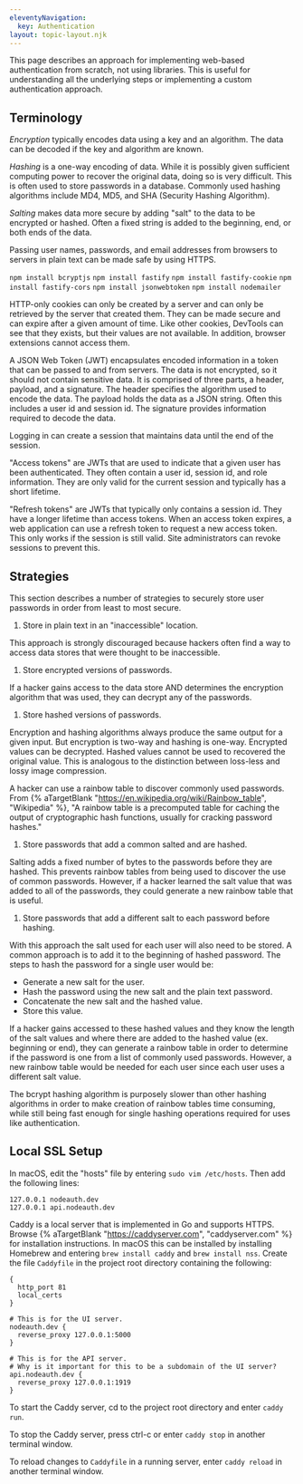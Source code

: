 ```yaml
---
eleventyNavigation:
  key: Authentication
layout: topic-layout.njk
---
```


This page describes an approach for implementing
web-based authentication from scratch, not using libraries.
This is useful for understanding all the underlying steps
or implementing a custom authentication approach.

## Terminology

_Encryption_ typically encodes data using a key and an algorithm.
The data can be decoded if the key and algorithm are known.

_Hashing_ is a one-way encoding of data.
While it is possibly given sufficient computing power
to recover the original data, doing so is very difficult.
This is often used to store passwords in a database.
Commonly used hashing algorithms include MD4, MD5,
and SHA (Security Hashing Algorithm).

_Salting_ makes data more secure by adding "salt"
to the data to be encrypted or hashed.
Often a fixed string is added to the
beginning, end, or both ends of the data.

Passing user names, passwords, and email addresses
from browsers to servers in plain text
can be made safe by using HTTPS.

`npm install bcryptjs`
`npm install fastify`
`npm install fastify-cookie`
`npm install fastify-cors`
`npm install jsonwebtoken`
`npm install nodemailer`

HTTP-only cookies can only be created by a server
and can only be retrieved by the server that created them.
They can be made secure and can expire after a given amount of time.
Like other cookies, DevTools can see that they exists,
but their values are not available.
In addition, browser extensions cannot access them.

A JSON Web Token (JWT) encapsulates encoded information in a token
that can be passed to and from servers.
The data is not encrypted, so it should not contain sensitive data.
It is comprised of three parts, a header, payload, and a signature.
The header specifies the algorithm used to encode the data.
The payload holds the data as a JSON string.
Often this includes a user id and session id.
The signature provides information required to decode the data.

Logging in can create a session that
maintains data until the end of the session.

"Access tokens" are JWTs that are used to
indicate that a given user has been authenticated.
They often contain a user id, session id, and role information.
They are only valid for the current session and
typically has a short lifetime.

"Refresh tokens" are JWTs that typically only contains a session id.
They have a longer lifetime than access tokens.
When an access token expires,
a web application can use a refresh token
to request a new access token.
This only works if the session is still valid.
Site administrators can revoke sessions to prevent this.

## Strategies

This section describes a number of strategies to securely store user passwords
in order from least to most secure.

1. Store in plain text in an "inaccessible" location.

This approach is strongly discouraged because hackers often find a way
to access data stores that were thought to be inaccessible.

1. Store encrypted versions of passwords.

If a hacker gains access to the data store AND
determines the encryption algorithm that was used,
they can decrypt any of the passwords.

1. Store hashed versions of passwords.

Encryption and hashing algorithms always
produce the same output for a given input.
But encryption is two-way and hashing is one-way.
Encrypted values can be decrypted.
Hashed values cannot be used to recovered the original value.
This is analogous to the distinction between
loss-less and lossy image compression.

A hacker can use a rainbow table to discover commonly used passwords.
From {% aTargetBlank "https://en.wikipedia.org/wiki/Rainbow_table",
"Wikipedia" %}, "A rainbow table is a precomputed table for caching the
output of cryptographic hash functions, usually for cracking password hashes."

1. Store passwords that add a common salted and are hashed.

Salting adds a fixed number of bytes to the passwords before they are hashed.
This prevents rainbow tables from being used to discover the use of common passwords.
However, if a hacker learned the salt value that was added to all of the passwords,
they could generate a new rainbow table that is useful.

1. Store passwords that add a different salt to each password before hashing.

With this approach the salt used for each user will also need to be stored.
A common approach is to add it to the beginning of hashed password.
The steps to hash the password for a single user would be:

- Generate a new salt for the user.
- Hash the password using the new salt and the plain text password.
- Concatenate the new salt and the hashed value.
- Store this value.

If a hacker gains accessed to these hashed values
and they know the length of the salt values and
where there are added to the hashed value (ex. beginning or end),
they can generate a rainbow table in order to determine if
the password is one from a list of commonly used passwords.
However, a new rainbow table would be needed for each user
since each user uses a different salt value.

The bcrypt hashing algorithm is purposely slower than other hashing algorithms
in order to make creation of rainbow tables time consuming,
while still being fast enough for single hashing operations
required for uses like authentication.

## Local SSL Setup

In macOS, edit the "hosts" file by entering `sudo vim /etc/hosts`.
Then add the following lines:

```text
127.0.0.1 nodeauth.dev
127.0.0.1 api.nodeauth.dev
```

Caddy is a local server that is implemented in Go and supports HTTPS.
Browse {% aTargetBlank "https://caddyserver.com", "caddyserver.com" %}
for installation instructions.
In macOS this can be installed by installing Homebrew
and entering `brew install caddy` and `brew install nss`.
Create the file `Caddyfile` in the project root directory
containing the following:

```text
{
  http_port 81
  local_certs
}

# This is for the UI server.
nodeauth.dev {
  reverse_proxy 127.0.0.1:5000
}

# This is for the API server.
# Why is it important for this to be a subdomain of the UI server?
api.nodeauth.dev {
  reverse_proxy 127.0.0.1:1919
}
```

To start the Caddy server, cd to the project root directory
and enter `caddy run`.

To stop the Caddy server, press ctrl-c or
enter `caddy stop` in another terminal window.

To reload changes to `Caddyfile` in a running server,
enter `caddy reload` in another terminal window.
